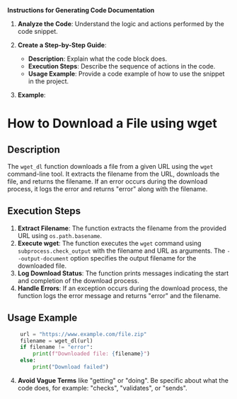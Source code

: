 **Instructions for Generating Code Documentation**

1. **Analyze the Code**: Understand the logic and actions performed by the code snippet.

2. **Create a Step-by-Step Guide**:
    - **Description**: Explain what the code block does.
    - **Execution Steps**: Describe the sequence of actions in the code.
    - **Usage Example**: Provide a code example of how to use the snippet in the project.

3. **Example**:

How to Download a File using wget
=========================================================================================

Description
-------------------------
The `wget_dl` function downloads a file from a given URL using the `wget` command-line tool. It extracts the filename from the URL, downloads the file, and returns the filename. If an error occurs during the download process, it logs the error and returns "error" along with the filename.

Execution Steps
-------------------------
1. **Extract Filename**: The function extracts the filename from the provided URL using `os.path.basename`.
2. **Execute wget**: The function executes the `wget` command using `subprocess.check_output` with the filename and URL as arguments. The `--output-document` option specifies the output filename for the downloaded file.
3. **Log Download Status**: The function prints messages indicating the start and completion of the download process.
4. **Handle Errors**: If an exception occurs during the download process, the function logs the error message and returns "error" and the filename.

Usage Example
-------------------------

```python
    url = "https://www.example.com/file.zip"
    filename = wget_dl(url)
    if filename != "error":
        print(f"Downloaded file: {filename}")
    else:
        print("Download failed")
```

4. **Avoid Vague Terms** like "getting" or "doing". Be specific about what the code does, for example: "checks", "validates", or "sends".